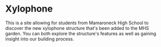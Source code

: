 # Xylophone
This is a site allowing for students from Mamaroneck High School to discover the new xylophone structure that's been added to the MHS garden. You can both explore the structure's features as well as gaining insight into our building process.
